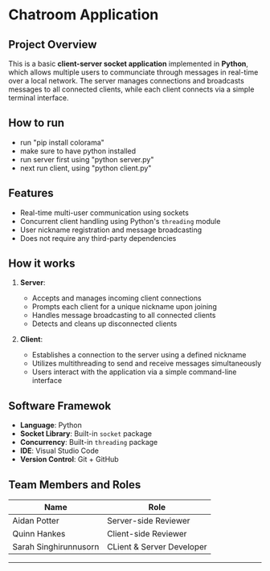 # Chatroom Application

## Project Overview

This is a basic **client-server socket application** implemented in **Python**, which allows multiple users to communciate through messages in real-time over a local network. The server manages connections and broadcasts messages to all connected clients, while each client connects via a simple terminal interface.

## How to run
- run "pip install colorama"
- make sure to have python installed
- run server first using "python server.py"
- next run client, using "python client.py"


## Features

- Real-time multi-user communication using sockets
- Concurrent client handling using Python's `threading` module
- User nickname registration and message broadcasting
- Does not require any third-party dependencies


## How it works

1. **Server**:  
    - Accepts and manages incoming client connections  
    - Prompts each client for a unique nickname upon joining  
    - Handles message broadcasting to all connected clients  
    - Detects and cleans up disconnected clients

2. **Client**:  
    - Establishes a connection to the server using a defined nickname  
    - Utilizes multithreading to send and receive messages simultaneously  
    - Users interact with the application via a simple command-line interface 


## Software Framewok

- **Language**: Python
- **Socket Library**: Built-in `socket` package
- **Concurrency**: Built-in `threading` package
- **IDE**: Visual Studio Code
- **Version Control**: Git + GitHub


## Team Members and Roles

| Name                  | Role                                      |
|-----------------------|-------------------------------------------|
| Aidan Potter          | Server-side Reviewer                      |
| Quinn Hankes          | Client-side Reviewer                      |
| Sarah Singhirunnusorn | CLient & Server Developer                 |

---
